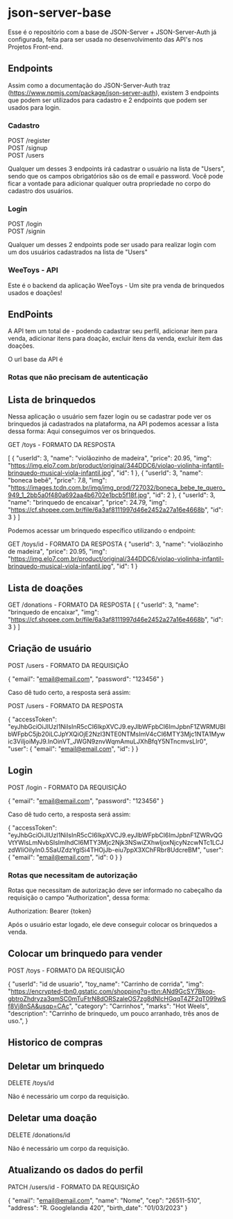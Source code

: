 # json-server-base

Esse é o repositório com a base de JSON-Server + JSON-Server-Auth já configurada, feita para ser usada no desenvolvimento das API's nos Projetos Front-end.

## Endpoints

Assim como a documentação do JSON-Server-Auth traz (https://www.npmjs.com/package/json-server-auth), existem 3 endpoints que podem ser utilizados para cadastro e 2 endpoints que podem ser usados para login.

### Cadastro

POST /register <br/>
POST /signup <br/>
POST /users

Qualquer um desses 3 endpoints irá cadastrar o usuário na lista de "Users", sendo que os campos obrigatórios são os de email e password.
Você pode ficar a vontade para adicionar qualquer outra propriedade no corpo do cadastro dos usuários.

### Login

POST /login <br/>
POST /signin

Qualquer um desses 2 endpoints pode ser usado para realizar login com um dos usuários cadastrados na lista de "Users"

### WeeToys - API

Este é o backend da aplicação WeeToys - Um site pra venda de brinquedos usados e doações!

## EndPoints

A API tem um total de - podendo cadastrar seu perfil, adicionar item para venda, adicionar itens para doação, excluir itens da venda,
excluir item das doações.

O url base da API é

### Rotas que não precisam de autenticação

## Lista de brinquedos

Nessa aplicação o usuário sem fazer login ou se cadastrar pode ver os brinquedos já cadastrados na plataforma, na API podemos acessar a lista dessa forma: Aqui conseguimos ver os brinquedos.

GET /toys - FORMATO DA RESPOSTA

[
{
"userId": 3,
"name": "violãozinho de madeira",
"price": 20.95,
"img": "https://img.elo7.com.br/product/original/344DDC6/violao-violinha-infantil-brinquedo-musical-viola-infantil.jpg",
"id": 1
},
{
"userId": 3,
"name": "boneca bebê",
"price": 7.8,
"img": "https://images.tcdn.com.br/img/img_prod/727032/boneca_bebe_te_quero_949_1_2bb5a0f480a692aa4b6702e1bcb5f18f.jpg",
"id": 2
},
{
"userId": 3,
"name": "brinquedo de encaixar",
"price": 24.79,
"img": "https://cf.shopee.com.br/file/6a3af8111997d46e2452a27a16e4668b",
"id": 3
}
]

Podemos acessar um brinquedo específico utilizando o endpoint:

GET /toys/id - FORMATO DA RESPOSTA
{
"userId": 3,
"name": "violãozinho de madeira",
"price": 20.95,
"img": "https://img.elo7.com.br/product/original/344DDC6/violao-violinha-infantil-brinquedo-musical-viola-infantil.jpg",
"id": 1
}

## Lista de doações

GET /donations - FORMATO DA RESPOSTA
[
{
"userId": 3,
"name": "brinquedo de encaixar",
"img": "https://cf.shopee.com.br/file/6a3af8111997d46e2452a27a16e4668b",
"id": 3
}
]

## Criação de usuário

POST /users - FORMATO DA REQUISIÇÃO

{
"email": "email@email.com",
"password": "123456"
}

Caso dê tudo certo, a resposta será assim:

POST /users - FORMATO DA RESPOSTA

{
"accessToken": "eyJhbGciOiJIUzI1NiIsInR5cCI6IkpXVCJ9.eyJlbWFpbCI6ImJpbnF1ZWRMUBlbWFpbC5jb20iLCJpYXQiOjE2NzI3NTE0NTMsImV4cCI6MTY3Mjc1NTA1Mywic3ViIjoiMyJ9.lnOinVT_JWGN9znvWqmAmuLJXhBfqY5NTncmvsLlr0",
"user": {
"email": "email@email.com",
"id":
}
}

## Login

POST /login - FORMATO DA REQUISIÇÃO

{
"email": "email@email.com",
"password": "123456"
}

Caso dê tudo certo, a resposta será assim:

{
"accessToken": "eyJhbGciOiJIUzI1NiIsInR5cCI6IkpXVCJ9.eyJlbWFpbCI6ImJpbnF1ZWRvQGVtYWlsLmNvbSIsImlhdCI6MTY3Mjc2Njk3NSwiZXhwIjoxNjcyNzcwNTc1LCJzdWIiOiIyIn0.5SaUZdzYglSi4THOjJb-eiu7ppX3XChFRbr8UdcreBM",
"user": {
"email": "email@email.com",
"id": 0
}
}

### Rotas que necessitam de autorização

Rotas que necessitam de autorização deve ser informado no cabeçalho da requisição o campo "Authorization", dessa forma:

Authorization: Bearer {token}

Após o usuário estar logado, ele deve conseguir colocar os brinquedos a venda.

## Colocar um brinquedo para vender

POST /toys - FORMATO DA REQUISIÇÃO

{
"userId": "id de usuario",
"toy_name": "Carrinho de corrida",
"img": "https://encrypted-tbn0.gstatic.com/shopping?q=tbn:ANd9GcSY7Bkoq-gbtroZhdryza3qmSC0mTuFtrN8dORSzaleOS7zg8dNlcHGqqT4ZF2qT099wSf8Vj8nSA&usqp=CAc",
"category": "Carrinhos",
"marks": "Hot Weels",
"description": "Carrinho de brinquedo, um pouco arranhado, três anos de uso.",
}

## Historico de compras

## Deletar um brinquedo

DELETE /toys/id

Não é necessário um corpo da requisição.

## Deletar uma doação

DELETE /donations/id

Não é necessário um corpo da requisição.

## Atualizando os dados do perfil

PATCH /users/id - FORMATO DA REQUISIÇÃO

{
"email": "email@email.com",
"name": "Nome",
"cep": "26511-510",
"address": "R. Googlelandia 420",
"birth_date": "01/03/2023"
}
